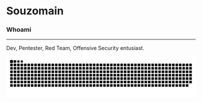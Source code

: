 # Souzomain

### Whoami
---

<p>
  Dev, Pentester, Red Team, Offensive Security entusiast.
</p>


![Snake animation](https://raw.githubusercontent.com/platane/snk/output/github-contribution-grid-snake.svg)


